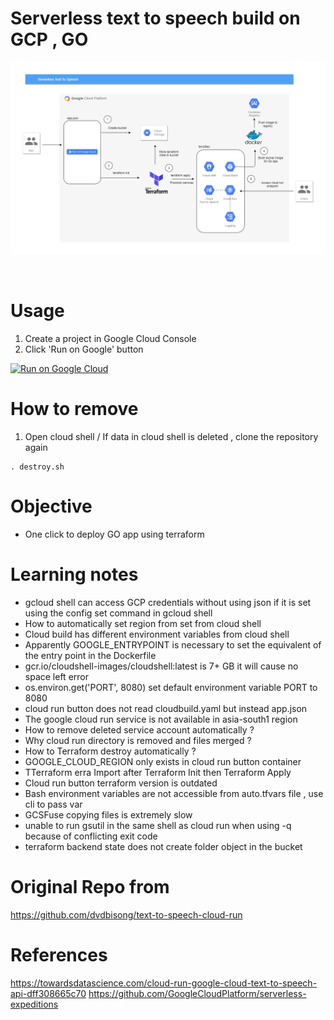 # Serverless text to speech build on GCP , GO


![Alt text](/img/2.png?raw=true "Title")

<br>

# Usage

1. Create a project in Google Cloud Console
2. Click 'Run on Google' button


[![Run on Google
Cloud](https://deploy.cloud.run/button.svg)](https://deploy.cloud.run/?git_repo=https://github.com/mdnurakmal/text-to-speech-cloud-run.git)


# How to remove
1. Open cloud shell / If data in cloud shell is deleted , clone the repository again

```shell
. destroy.sh
```

# Objective
- One click to deploy GO app using terraform


# Learning notes
- gcloud shell can access GCP credentials without using json if it is set using the config set command in gcloud shell
- How to automatically set region from set from cloud shell
- Cloud build has different environment variables from cloud shell
- Apparently GOOGLE_ENTRYPOINT is necessary to set the equivalent of the entry point in the Dockerfile 
- gcr.io/cloudshell-images/cloudshell:latest is 7+ GB it will cause no space left error
- os.environ.get('PORT', 8080) set default environment variable PORT to 8080
- cloud run button does not read cloudbuild.yaml but instead app.json
- The google cloud run service is not available in asia-south1 region
- How to remove deleted service account automatically ?
- Why cloud run directory is removed and files merged ?
- How to Terraform destroy automatically ?
- GOOGLE_CLOUD_REGION only exists in cloud run button container
- TTerraform erra Import after Terraform Init then Terraform Apply
- Cloud run button terraform version is outdated
- Bash environment variables are not accessible from auto.tfvars file , use cli to pass var 
- GCSFuse copying files is extremely slow
- unable to run gsutil in the same shell as cloud run when using -q because of conflicting exit code
- terraform backend state does not create folder object in the bucket


# Original Repo from
https://github.com/dvdbisong/text-to-speech-cloud-run

# References
https://towardsdatascience.com/cloud-run-google-cloud-text-to-speech-api-dff308665c70
https://github.com/GoogleCloudPlatform/serverless-expeditions
 